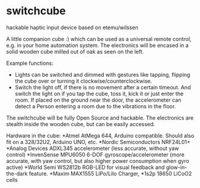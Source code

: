 switchcube
==========

hackable haptic input device based on etemu/wilssen

A little companion cube :) which can be used as a universal remote control, e.g. in your home automation system. The electronics will be encased in a solid wooden cube milled out of oak as seen on the left.

Example functions:
- Lights can be switched and dimmed with gestures like tapping, flipping the cube over or turning it clockwise/counterclockwise.
- Switch the light off, if there is no movement after a certain timeout. And switch the light on if you  tap the cube, toss it, kick it or just enter the room. If placed on the ground near the door, the accelerometer can detect a Person entering a room due to the vibrations in the floor.


The switchcube will be fully Open Source and hackable. The electronics are stealth inside the wooden cube, but can be easily accessed.

Hardware in the cube:
*Atmel AtMega 644, Arduino compatible. Should also fit on a 328/32U2, Arduino UNO, etc.
*Nordic Semiconductors NRF24L01+
*Analog Devices ADXL345 accelerometer (less accurate, without yaw control)
*InvenSense MPU6050 6-DOF gyroscope/accelerometer (more accurate, with yaw control, but also higher power consumption when gyro active)
*World Semi WS2812b RGB-LED for visual feedback and glow-in-the-dark feature.
*Maxim MAX1555 LiPo/LiIo Charger, 
*1s2p 18650 LiCoO2 cells 
